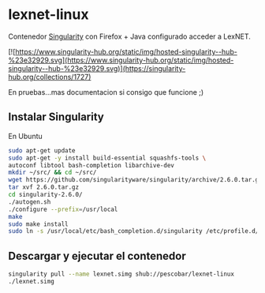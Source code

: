 # lexnet-linux

Contenedor [Singularity](https://www.sylabs.io/) con Firefox + Java configurado acceder a LexNET.

[![https://www.singularity-hub.org/static/img/hosted-singularity--hub-%23e32929.svg](https://www.singularity-hub.org/static/img/hosted-singularity--hub-%23e32929.svg)](https://singularity-hub.org/collections/1727)

En pruebas...mas documentacion si consigo que funcione ;)


## Instalar Singularity

En Ubuntu

```bash
sudo apt-get update
sudo apt-get -y install build-essential squashfs-tools \
autoconf libtool bash-completion libarchive-dev
mkdir ~/src/ && cd ~/src/
wget https://github.com/singularityware/singularity/archive/2.6.0.tar.gz
tar xvf 2.6.0.tar.gz
cd singularity-2.6.0/
./autogen.sh
./configure --prefix=/usr/local
make
sudo make install
sudo ln -s /usr/local/etc/bash_completion.d/singularity /etc/profile.d/singularity.sh
```

## Descargar y ejecutar el contenedor

```bash
singularity pull --name lexnet.simg shub://pescobar/lexnet-linux
./lexnet.simg
```
